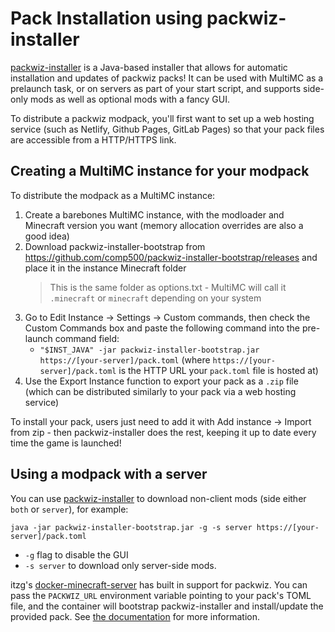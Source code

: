# Pack Installation using packwiz-installer

[packwiz-installer] is a Java-based installer that allows for automatic installation and updates of packwiz packs! It can be used with MultiMC as a prelaunch task, or on servers as part of your start script, and supports side-only mods as well as optional mods with a fancy GUI.

To distribute a packwiz modpack, you'll first want to set up a web hosting service (such as Netlify, Github Pages, GitLab Pages) so that your pack files are accessible from a HTTP/HTTPS link.

## Creating a MultiMC instance for your modpack

To distribute the modpack as a MultiMC instance:

1. Create a barebones MultiMC instance, with the modloader and Minecraft version you want (memory allocation overrides are also a good idea)
2. Download packwiz-installer-bootstrap from https://github.com/comp500/packwiz-installer-bootstrap/releases and place it in the instance Minecraft folder
    > This is the same folder as options.txt - MultiMC will call it `.minecraft` or `minecraft` depending on your system
3. Go to Edit Instance -> Settings -> Custom commands, then check the Custom Commands box and paste the following command into the pre-launch command field:
    - `"$INST_JAVA" -jar packwiz-installer-bootstrap.jar https://[your-server]/pack.toml`
      (where `https://[your-server]/pack.toml` is the HTTP URL your `pack.toml` file is hosted at)
4. Use the Export Instance function to export your pack as a `.zip` file (which can be distributed similarly to your pack via a web hosting service)

To install your pack, users just need to add it with Add instance -> Import from zip - then packwiz-installer does the rest, keeping it up to date every time the game is launched!

## Using a modpack with a server

You can use [packwiz-installer] to download non-client mods (side either `both` or `server`), for example:

    java -jar packwiz-installer-bootstrap.jar -g -s server https://[your-server]/pack.toml

- `-g` flag to disable the GUI
- `-s server` to download only server-side mods.

itzg's [docker-minecraft-server](https://github.com/itzg/docker-minecraft-server) has built in support for packwiz. You can pass the `PACKWIZ_URL` environment variable pointing to your pack's TOML file, and the container will bootstrap packwiz-installer and install/update the provided pack. See [the documentation](https://github.com/itzg/docker-minecraft-server#running-a-server-with-a-packwiz-modpack) for more information.

[packwiz-installer]: https://github.com/comp500/packwiz-installer
